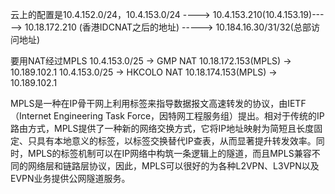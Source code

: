 云上的配置是10.4.152.0/24，10.4.153.0/24 ----> 10.4.153.210(10.4.153.19)-----> 10.18.172.210 (香港IDCNAT之后的地址) -----> 10.184.16.30/31/32(总部访问地址)


要用NAT经过MPLS
10.4.153.0/25 -> GMP NAT 10.18.172.153(MPLS) -> 10.189.102.1
10.4.153.0/25 -> HKCOLO NAT 10.18.174.153(MPLS) -> 10.189.102.1


MPLS是一种在IP骨干网上利用标签来指导数据报文高速转发的协议，由IETF （Internet Engineering Task Force，因特网工程服务组）提出。相对于传统的IP路由方式，MPLS提供了一种新的网络交换方式，它将IP地址映射为简短且长度固定、只具有本地意义的标签，以标签交换替代IP查表，从而显著提升转发效率。同时，MPLS的标签机制可以在IP网络中构筑一条逻辑上的隧道，而且MPLS兼容不同的网络层和链路层协议，因此，MPLS可以很好的为各种L2VPN、L3VPN以及EVPN业务提供公网隧道服务。